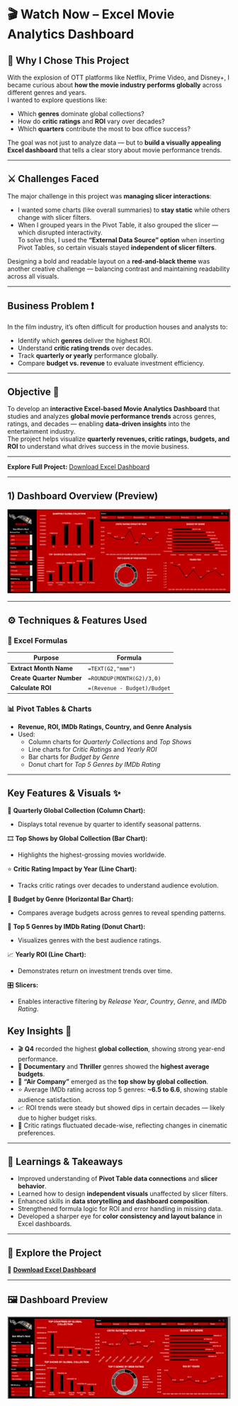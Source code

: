 # 🎬 **Watch Now – Excel Movie Analytics Dashboard**

## 💭 Why I Chose This Project
With the explosion of OTT platforms like Netflix, Prime Video, and Disney+, I became curious about **how the movie industry performs globally** across different genres and years.  
I wanted to explore questions like:  
- Which **genres** dominate global collections?  
- How do **critic ratings** and **ROI** vary over decades?  
- Which **quarters** contribute the most to box office success?  

The goal was not just to analyze data — but to **build a visually appealing Excel dashboard** that tells a clear story about movie performance trends.

---
## ⚔️ Challenges Faced
The major challenge in this project was **managing slicer interactions**:  
- I wanted some charts (like overall summaries) to **stay static** while others change with slicer filters.  
- When I grouped years in the Pivot Table, it also grouped the slicer — which disrupted interactivity.  
To solve this, I used the **“External Data Source” option** when inserting Pivot Tables, so certain visuals stayed **independent of slicer filters**.  

Designing a bold and readable layout on a **red-and-black theme** was another creative challenge — balancing contrast and maintaining readability across all visuals.

---

## Business Problem ❗
In the film industry, it’s often difficult for production houses and analysts to:
- Identify which **genres** deliver the highest ROI.  
- Understand **critic rating trends** over decades.  
- Track **quarterly or yearly** performance globally.  
- Compare **budget vs. revenue** to evaluate investment efficiency.
---

## Objective 🎯
To develop an **interactive Excel-based Movie Analytics Dashboard** that studies and analyzes **global movie performance trends** across genres, ratings, and decades — enabling **data-driven insights** into the entertainment industry.  
The project helps visualize **quarterly revenues, critic ratings, budgets, and ROI** to understand what drives success in the movie business.

---

**Explore Full Project:** [Download Excel Dashboard](https://docs.google.com/spreadsheets/d/1QdbsWNE_9Z_EhzeYhluLgO1eusPZCBwY/edit?usp=drive_link&ouid=107730141714120952377&rtpof=true&sd=true)

---

## 1) Dashboard Overview (Preview)
![Dashboard Screenshot](https://raw.githubusercontent.com/lubhanigola/Watch_Now-Analysis-Dashboard/main/Project%20Screenshot/Watch%20Now%20Dashboard.png)

---

## ⚙️ Techniques & Features Used

### 🧮 Excel Formulas
| Purpose | Formula |
|----------|----------|
| **Extract Month Name** | `=TEXT(G2,"mmm")` |
| **Create Quarter Number** | `=ROUNDUP(MONTH(G2)/3,0)` |
| **Calculate ROI** | `=(Revenue - Budget)/Budget` |

### 📊 Pivot Tables & Charts
- **Revenue, ROI, IMDb Ratings, Country, and Genre Analysis**
- Used:
  - Column charts for *Quarterly Collections* and *Top Shows*
  - Line charts for *Critic Ratings* and *Yearly ROI*
  - Bar charts for *Budget by Genre*
  - Donut chart for *Top 5 Genres by IMDb Rating*

---
## Key Features & Visuals ✨

📅 **Quarterly Global Collection (Column Chart):**
- Displays total revenue by quarter to identify seasonal patterns.

🎞️ **Top Shows by Global Collection (Bar Chart):**
- Highlights the highest-grossing movies worldwide.

⭐ **Critic Rating Impact by Year (Line Chart):**
- Tracks critic ratings over decades to understand audience evolution.

💸 **Budget by Genre (Horizontal Bar Chart):**
- Compares average budgets across genres to reveal spending patterns.

🎥 **Top 5 Genres by IMDb Rating (Donut Chart):**
- Visualizes genres with the best audience ratings.

📈 **Yearly ROI (Line Chart):**
- Demonstrates return on investment trends over time.

🎛️ **Slicers:**
- Enables interactive filtering by *Release Year*, *Country*, *Genre*, and *IMDb Rating*.

## Key Insights 🔎
- 🎬 **Q4** recorded the highest **global collection**, showing strong year-end performance.  
- 💸 **Documentary** and **Thriller** genres showed the **highest average budgets**.  
- 🎥 **“Air Company”** emerged as the **top show by global collection**.  
- ⭐ Average IMDb rating across top 5 genres: **~6.5 to 6.6**, showing stable audience satisfaction.  
- 📈 ROI trends were steady but showed dips in certain decades — likely due to higher budget risks.  
- 💬 Critic ratings fluctuated decade-wise, reflecting changes in cinematic preferences.

---

## 🧠 Learnings & Takeaways
- Improved understanding of **Pivot Table data connections** and **slicer behavior**.  
- Learned how to design **independent visuals** unaffected by slicer filters.  
- Enhanced skills in **data storytelling and dashboard composition**.  
- Strengthened formula logic for ROI and error handling in missing data.  
- Developed a sharper eye for **color consistency and layout balance** in Excel dashboards.

---

## 📂 Explore the Project
🔗 **[Download Excel Dashboard](https://drive.google.com/drive/folders/10SxyeZv0Z1VXf1tFwHx7nR9FtLJmwWnT?usp=drive_link)**

---

## 🖼️ Dashboard Preview
![Dashboard Screenshot](https://github.com/lubhanigola/Excel-Projects/raw/main/Watch%20Now/Watch%20Now%20Dashboard.png)
